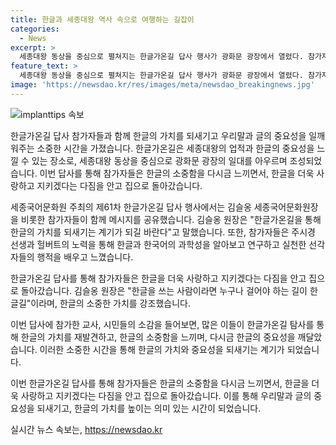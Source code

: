 ```yaml
---
title: 한글과 세종대왕 역사 속으로 여행하는 길잡이
categories:
  - News
excerpt: >
  세종대왕 동상을 중심으로 펼쳐지는 한글가온길 답사 행사가 광화문 광장에서 열렸다. 참가자들은 세종대왕의 역적과 한글의 중요성을 새롭게 깨달으며, 주시경 선생과 헐버트의 행적을 살펴냈다. 김슬옹 세종국어문화원장은 한글의 가치를 되새기는 계기가 되길 바란다며 참가자들에게 강조했다. 참가자들은 한글의 소중함을 다시금 느끼며, 한글을 더욱 사랑하고 지키겠다는 다짐을 품고 행사를 마무리했다.
feature_text: >
  세종대왕 동상을 중심으로 펼쳐지는 한글가온길 답사 행사가 광화문 광장에서 열렸다. 참가자들은 세종대왕의 역적과 한글의 중요성을 새롭게 깨달으며, 주시경 선생과 헐버트의 행적을 살펴냈다. 김슬옹 세종국어문화원장은 한글의 가치를 되새기는 계기가 되길 바란다며 참가자들에게 강조했다. 참가자들은 한글의 소중함을 다시금 느끼며, 한글을 더욱 사랑하고 지키겠다는 다짐을 품고 행사를 마무리했다.
image: 'https://newsdao.kr/res/images/meta/newsdao_breakingnews.jpg'
---
```


<p><img src="https://newsdao.kr/res/images/meta/newsdao_breakingnews.jpg" alt="implanttips 속보" /></p>

<p>한글가온길 답사 참가자들과 함께 한글의 가치를 되새기고 우리말과 글의 중요성을 일깨워주는 소중한 시간을 가졌습니다. 한글가온길은 세종대왕의 업적과 한글의 중요성을 느낄 수 있는 장소로, 세종대왕 동상을 중심으로 광화문 광장의 일대를 아우르며 조성되었습니다. 이번 답사를 통해 참가자들은 한글의 소중함을 다시금 느끼면서, 한글을 더욱 사랑하고 지키겠다는 다짐을 안고 집으로 돌아갔습니다.</p>

<p>세종국어문화원 주최의 제61차 한글가온길 답사 행사에서는 김슬옹 세종국어문화원장을 비롯한 참가자들이 함께 메시지를 공유했습니다. 김슬옹 원장은 "한글가온길을 통해 한글의 가치를 되새기는 계기가 되길 바란다"고 말했습니다. 또한, 참가자들은 주시경 선생과 헐버트의 노력을 통해 한글과 한국어의 과학성을 알아보고 연구하고 실천한 선각자들의 행적을 배우고 느꼈습니다.</p>

<p>한글가온길 답사를 통해 참가자들은 한글을 더욱 사랑하고 지키겠다는 다짐을 안고 집으로 돌아갔습니다. 김슬옹 원장은 "한글을 쓰는 사람이라면 누구나 걸어야 하는 길이 한글길"이라며, 한글의 소중한 가치를 강조했습니다.</p>

<p>이번 답사에 참가한 교사, 시민들의 소감을 들어보면, 많은 이들이 한글가온길 탐사를 통해 한글의 가치를 재발견하고, 한글의 소중함을 느끼며, 다시금 한글의 중요성을 깨달았습니다. 이러한 소중한 시간을 통해 한글의 가치와 중요성을 되새기는 계기가 되었습니다.</p>

<p>이번 한글가온길 답사를 통해 참가자들은 한글의 소중함을 다시금 느끼면서, 한글을 더욱 사랑하고 지키겠다는 다짐을 안고 집으로 돌아갔습니다. 이를 통해 우리말과 글의 중요성을 되새기고, 한글의 가치를 높이는 의미 있는 시간이 되었습니다.</p>
실시간 뉴스 속보는, <a href="https://newsdao.kr" rel="dofollow">https://newsdao.kr</a>


